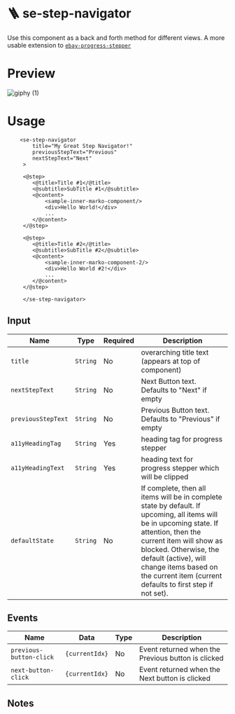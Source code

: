 # 🪜 se-step-navigator

Use this component as a back and forth method for different views. A more usable extension to [`ebay-progress-stepper`](https://github.com/eBay/ebayui-core/tree/master/src/components/ebay-progress-stepper)

# Preview

![giphy (1)](https://media.github.corp.ebay.com/user/6936/files/3e64669c-4886-44ea-acd9-c5fb073de690)


# Usage

```marko
    <se-step-navigator
    	title="My Great Step Navigator!"
        previousStepText="Previous"
        nextStepText="Next"
 	 >
 	 
 	 <@step>
 	 	<@title>Title #1</@title>
 	 	<@subtitle>SubTitle #1</@subtitle>
 	 	<@content>
 	 		<sample-inner-marko-component/>
 	 		<div>Hello World!</div>
 	 		...
 	 	</@content>
 	 </@step>
 	 
 	 <@step>
 	 	<@title>Title #2</@title>
 	 	<@subtitle>SubTitle #2</@subtitle>
 	 	<@content>
 	 		<sample-inner-marko-component-2/>
 	 		<div>Hello World #2!</div>
 	 		...
 	 	</@content>
 	 </@step>

 	 </se-step-navigator>
```

## Input

| Name              | Type           | Required | Description
| ---               | ---            | ---      | ---
| `title`           | `String`       | No |  overarching title text (appears at top of component)
| `nextStepText`             | `String`       | No |  Next Button text. Defaults to "Next" if empty
| `previousStepText`             | `String`       | No |  Previous Button text. Defaults to "Previous" if empty
| `a11yHeadingTag`             | `String`       | Yes |  heading tag for progress stepper
| `a11yHeadingText`             | `String`       | Yes |heading text for progress stepper which will be clipped
| `defaultState`					|`String`  	| No| If complete, then all items will be in complete state by default. If upcoming, all items will be in upcoming state. If attention, then the current item will show as blocked. Otherwise, the default (active), will change items based on the current item (current defaults to first step if not set).




## Events

| Name               | Data  | Type     | Description
| ---                | ---   | ---      | ---
| `previous-button-click`  | `{currentIdx}`  | No | Event returned when the Previous button is clicked
| `next-button-click`  | `{currentIdx}`  | No | Event returned when the Next button is clicked

## Notes
